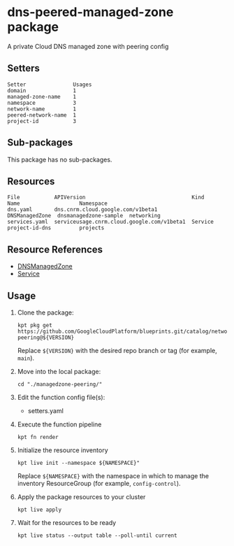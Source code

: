 # dns-peered-managed-zone package

A private Cloud DNS managed zone with peering config

## Setters

```
Setter               Usages
domain               1
managed-zone-name    1
namespace            3
network-name         1
peered-network-name  1
project-id           3
```

## Sub-packages

This package has no sub-packages.

## Resources

```
File           APIVersion                                  Kind            Name                   Namespace
dns.yaml       dns.cnrm.cloud.google.com/v1beta1           DNSManagedZone  dnsmanagedzone-sample  networking
services.yaml  serviceusage.cnrm.cloud.google.com/v1beta1  Service         project-id-dns         projects
```

## Resource References

- [DNSManagedZone](https://cloud.google.com/config-connector/docs/reference/resource-docs/dns/dnsmanagedzone)
- [Service](https://cloud.google.com/config-connector/docs/reference/resource-docs/serviceusage/service)

## Usage

1.  Clone the package:
    ```
    kpt pkg get https://github.com/GoogleCloudPlatform/blueprints.git/catalog/networking/dns/managedzone-peering@${VERSION}
    ```
    Replace `${VERSION}` with the desired repo branch or tag
    (for example, `main`).

1.  Move into the local package:
    ```
    cd "./managedzone-peering/"
    ```

1.  Edit the function config file(s):
    - setters.yaml

1.  Execute the function pipeline
    ```
    kpt fn render
    ```

1.  Initialize the resource inventory
    ```
    kpt live init --namespace ${NAMESPACE}"
    ```
    Replace `${NAMESPACE}` with the namespace in which to manage
    the inventory ResourceGroup (for example, `config-control`).

1.  Apply the package resources to your cluster
    ```
    kpt live apply
    ```

1.  Wait for the resources to be ready
    ```
    kpt live status --output table --poll-until current
    ```

